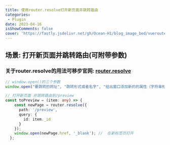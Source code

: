 ```yaml
---
title: 使用router.resolve打开新页面并跳转路由
categories: 
 - Plugin
date: 2023-04-16
isShowComments: false
cover: 'https://fastly.jsdelivr.net/gh/Ocean-H1/blog_image_bed/vuerouter.png'
---
```


## 场景: 打开新页面并跳转路由(可附带参数)

### 关于router.resolve的用法可移步官网: [router.resolve](https://router.vuejs.org/zh/api/interfaces/Router.html#Methods-resolve)

```javascript
// window.open()的三个参数
window.open("要跳转的网址", "跳转形式或者名字", "给出窗口添加新的的属性（字符串形式）");
```
```typescript
// 打开新页面 并跳转路由到/preview 
const toPreview = (item: any) => {
    const newPage = router.resolve({
      path: '/preview',
      query: {
        id: item._id
      }
    });
    window.open(newPage.href, '_blank'); //  在新标签页打开
  };
```
